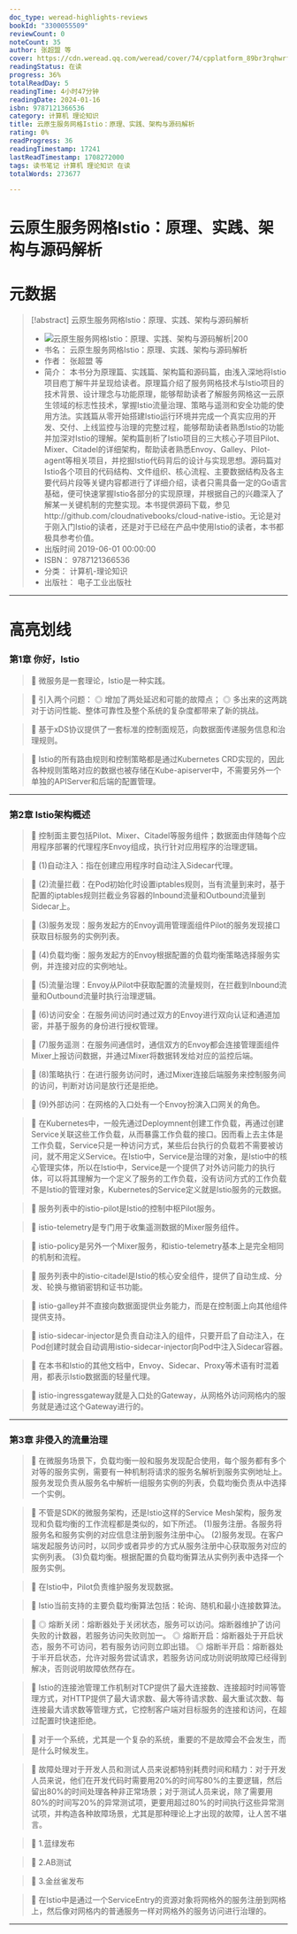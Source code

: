 ```yaml
---
doc_type: weread-highlights-reviews
bookId: "3300055509"
reviewCount: 0
noteCount: 35
author: 张超盟 等
cover: https://cdn.weread.qq.com/weread/cover/74/cpplatform_89br3rqhwrf9z4leqcjnp5/t7_cpplatform_89br3rqhwrf9z4leqcjnp51681457871.jpg
readingStatus: 在读
progress: 36%
totalReadDay: 5
readingTime: 4小时47分钟
readingDate: 2024-01-16
isbn: 9787121366536
category: 计算机 理论知识
title: 云原生服务网格Istio：原理、实践、架构与源码解析
rating: 0%
readProgress: 36
readingTimestamp: 17241
lastReadTimestamp: 1708272000
tags: 读书笔记 计算机 理论知识 在读
totalWords: 273677

---
```


# 云原生服务网格Istio：原理、实践、架构与源码解析

# 元数据
> [!abstract] 云原生服务网格Istio：原理、实践、架构与源码解析
> - ![ 云原生服务网格Istio：原理、实践、架构与源码解析|200](https://cdn.weread.qq.com/weread/cover/74/cpplatform_89br3rqhwrf9z4leqcjnp5/t7_cpplatform_89br3rqhwrf9z4leqcjnp51681457871.jpg)
> - 书名： 云原生服务网格Istio：原理、实践、架构与源码解析
> - 作者： 张超盟 等
> - 简介： 本书分为原理篇、实践篇、架构篇和源码篇，由浅入深地将Istio项目庖丁解牛并呈现给读者。原理篇介绍了服务网格技术与Istio项目的技术背景、设计理念与功能原理，能够帮助读者了解服务网格这一云原生领域的标志性技术，掌握Istio流量治理、策略与遥测和安全功能的使用方法。实践篇从零开始搭建Istio运行环境并完成一个真实应用的开发、交付、上线监控与治理的完整过程，能够帮助读者熟悉Istio的功能并加深对Istio的理解。架构篇剖析了Istio项目的三大核心子项目Pilot、Mixer、Citadel的详细架构，帮助读者熟悉Envoy、Galley、Pilot-agent等相关项目，并挖掘Istio代码背后的设计与实现思想。源码篇对Istio各个项目的代码结构、文件组织、核心流程、主要数据结构及各主要代码片段等关键内容都进行了详细介绍，读者只需具备一定的Go语言基础，便可快速掌握Istio各部分的实现原理，并根据自己的兴趣深入了解某一关键机制的完整实现。本书提供源码下载，参见http://github.com/cloudnativebooks/cloud-native-istio。无论是对于刚入门Istio的读者，还是对于已经在产品中使用Istio的读者，本书都极具参考价值。
> - 出版时间 2019-06-01 00:00:00
> - ISBN： 9787121366536
> - 分类： 计算机-理论知识
> - 出版社： 电子工业出版社



---


# 高亮划线


### 第1章 你好，Istio


> 📌 微服务是一套理论，Istio是一种实践。

> 📌 引入两个问题：
   ◎ 增加了两处延迟和可能的故障点；
   ◎ 多出来的这两跳对于访问性能、整体可靠性及整个系统的复杂度都带来了新的挑战。

> 📌 基于xDS协议提供了一套标准的控制面规范，向数据面传递服务信息和治理规则。

> 📌 Istio的所有路由规则和控制策略都是通过Kubernetes CRD实现的，因此各种规则策略对应的数据也被存储在Kube-apiserver中，不需要另外一个单独的APIServer和后端的配置管理。

---

### 第2章 Istio架构概述


> 📌 控制面主要包括Pilot、Mixer、Citadel等服务组件；数据面由伴随每个应用程序部署的代理程序Envoy组成，执行针对应用程序的治理逻辑。

> 📌 (1)自动注入：指在创建应用程序时自动注入Sidecar代理。

> 📌 (2)流量拦截：在Pod初始化时设置iptables规则，当有流量到来时，基于配置的iptables规则拦截业务容器的Inbound流量和Outbound流量到Sidecar上。

> 📌 (3)服务发现：服务发起方的Envoy调用管理面组件Pilot的服务发现接口获取目标服务的实例列表。

> 📌 (4)负载均衡：服务发起方的Envoy根据配置的负载均衡策略选择服务实例，并连接对应的实例地址。

> 📌 (5)流量治理：Envoy从Pilot中获取配置的流量规则，在拦截到Inbound流量和Outbound流量时执行治理逻辑。

> 📌 (6)访问安全：在服务间访问时通过双方的Envoy进行双向认证和通道加密，并基于服务的身份进行授权管理。

> 📌 (7)服务遥测：在服务间通信时，通信双方的Envoy都会连接管理面组件Mixer上报访问数据，并通过Mixer将数据转发给对应的监控后端。

> 📌 (8)策略执行：在进行服务访问时，通过Mixer连接后端服务来控制服务间的访问，判断对访问是放行还是拒绝。

> 📌 (9)外部访问：在网格的入口处有一个Envoy扮演入口网关的角色。

> 📌 在Kubernetes中，一般先通过Deploymnent创建工作负载，再通过创建Service关联这些工作负载，从而暴露工作负载的接口。因而看上去主体是工作负载，Service只是一种访问方式，某些后台执行的负载若不需要被访问，就不用定义Service。在Istio中，Service是治理的对象，是Istio中的核心管理实体，所以在Istio中，Service是一个提供了对外访问能力的执行体，可以将其理解为一个定义了服务的工作负载，没有访问方式的工作负载不是Istio的管理对象，Kubernetes的Service定义就是Istio服务的元数据。

> 📌 服务列表中的istio-pilot是Istio的控制中枢Pilot服务。

> 📌 istio-telemetry是专门用于收集遥测数据的Mixer服务组件。

> 📌 istio-policy是另外一个Mixer服务，和istio-telemetry基本上是完全相同的机制和流程。

> 📌 服务列表中的istio-citadel是Istio的核心安全组件，提供了自动生成、分发、轮换与撤销密钥和证书功能。

> 📌 istio-galley并不直接向数据面提供业务能力，而是在控制面上向其他组件提供支持。

> 📌 istio-sidecar-injector是负责自动注入的组件，只要开启了自动注入，在Pod创建时就会自动调用istio-sidecar-injector向Pod中注入Sidecar容器。

> 📌 在本书和Istio的其他文档中，Envoy、Sidecar、Proxy等术语有时混着用，都表示Istio数据面的轻量代理。

> 📌 istio-ingressgateway就是入口处的Gateway，从网格外访问网格内的服务就是通过这个Gateway进行的。

---

### 第3章 非侵入的流量治理


> 📌 在微服务场景下，负载均衡一般和服务发现配合使用，每个服务都有多个对等的服务实例，需要有一种机制将请求的服务名解析到服务实例地址上。服务发现负责从服务名中解析一组服务实例的列表，负载均衡负责从中选择一个实例。

> 📌 不管是SDK的微服务架构，还是Istio这样的Service Mesh架构，服务发现和负载均衡的工作流程都是类似的，如下所述。
   (1)服务注册。各服务将服务名和服务实例的对应信息注册到服务注册中心。
   (2)服务发现。在客户端发起服务访问时，以同步或者异步的方式从服务注册中心获取服务对应的实例列表。
   (3)负载均衡。根据配置的负载均衡算法从实例列表中选择一个服务实例。

> 📌 在Istio中，Pilot负责维护服务发现数据。

> 📌 Istio当前支持的主要负载均衡算法包括：轮询、随机和最小连接数算法。

> 📌 ◎ 熔断关闭：熔断器处于关闭状态，服务可以访问。熔断器维护了访问失败的计数器，若服务访问失败则加一。
   ◎ 熔断开启：熔断器处于开启状态，服务不可访问，若有服务访问则立即出错。
   ◎ 熔断半开启：熔断器处于半开启状态，允许对服务尝试请求，若服务访问成功则说明故障已经得到解决，否则说明故障依然存在。

> 📌 Istio的连接池管理工作机制对TCP提供了最大连接数、连接超时时间等管理方式，对HTTP提供了最大请求数、最大等待请求数、最大重试次数、每连接最大请求数等管理方式，它控制客户端对目标服务的连接和访问，在超过配置时快速拒绝。

> 📌 对于一个系统，尤其是一个复杂的系统，重要的不是故障会不会发生，而是什么时候发生。

> 📌 故障处理对于开发人员和测试人员来说都特别耗费时间和精力：对于开发人员来说，他们在开发代码时需要用20%的时间写80%的主要逻辑，然后留出80%的时间处理各种非正常场景；对于测试人员来说，除了需要用80%的时间写20%的异常测试项，更要用超过80%的时间执行这些异常测试项，并构造各种故障场景，尤其是那种理论上才出现的故障，让人苦不堪言。

> 📌 1.蓝绿发布

> 📌 2.AB测试

> 📌 3.金丝雀发布

> 📌 在Istio中是通过一个ServiceEntry的资源对象将网格外的服务注册到网格上，然后像对网格内的普通服务一样对网格外的服务访问进行治理的。

---

